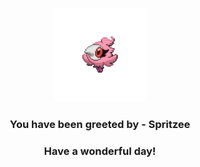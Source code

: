 <p align="center">
    <img src="https://raw.githubusercontent.com/PokeAPI/sprites/master/sprites/pokemon/682.png" width="150" height="150">
</p>
<h3 align="center">You have been greeted by - <b>Spritzee</b></h3>
<h3 align="center">Have a wonderful day!</h3>

